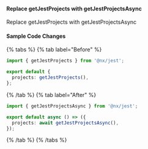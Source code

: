 #### Replace getJestProjects with getJestProjectsAsync

Replace getJestProjects with getJestProjectsAsync

#### Sample Code Changes

{% tabs %}
{% tab label="Before" %}

```ts {% fileName="jest.config.ts" %}
import { getJestProjects } from '@nx/jest';

export default {
  projects: getJestProjects(),
};
```

{% /tab %}
{% tab label="After" %}

```ts {% fileName="jest.config.ts" %}
import { getJestProjectsAsync } from '@nx/jest';

export default async () => ({
  projects: await getJestProjectsAsync(),
});
```

{% /tab %}
{% /tabs %}
